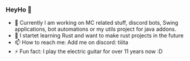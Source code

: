 ### HeyHo 👋

- 🔭 Currently I am working on MC related stuff, discord bots, Swing applications, bot automations or my utils project for java addons.
- 🌱 I startet learning Rust and want to make rust projects in the future
- 📫 How to reach me: Add me on discord: tiiita
- ⚡ Fun fact: I play the electric guitar for over 11 years now :D
